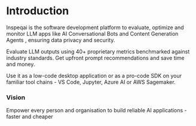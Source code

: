 # Introduction

Inspeqai is the software development platform to evaluate, optimize and monitor LLM apps like AI Conversational Bots and Content Generation Agents , ensuring data privacy and security.

Evaluate LLM outputs using 40+ proprietary metrics benchmarked against industry standards. Get upfront prompt recommendations and save time and money.

Use it as a low-code desktop application or as a pro-code SDK on your familiar tool chains - VS Code, Jupyter, Azure AI or AWS Sagemaker.&#x20;

### Vision

Empower every person and organisation to build reliable AI applications - faster and cheaper
